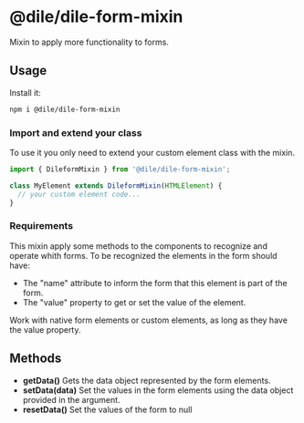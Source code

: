 # @dile/dile-form-mixin

Mixin to apply more functionality to forms.

## Usage

Install it:

```bash
npm i @dile/dile-form-mixin
```

### Import and extend your class

To use it you only need to extend your custom element class with the mixin.

```javascript
import { DileformMixin } from '@dile/dile-form-mixin';

class MyElement extends DileformMixin(HTMLElement) {
  // your custom element code...
}
```

### Requirements

This mixin apply some methods to the components to recognize and operate whith forms. To be recognized the elements in the form should have:

- The "name" attribute to inform the form that this element is part of the form.
- The "value" property to get or set the value of the element.


Work with native form elements or custom elements, as long as they have the value property.

## Methods

- **getData()** Gets the data object represented by the form elements.
- **setData(data)** Set the values in the form elements using the data object provided in the argument.
- **resetData()** Set the values of the form to null